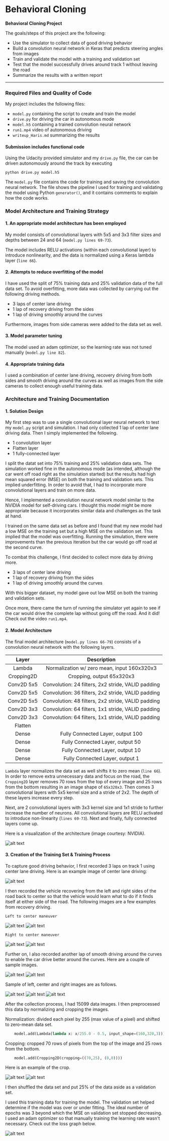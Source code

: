 # Behavioral Cloning


**Behavioral Cloning Project**

The goals/steps of this project are the following:
* Use the simulator to collect data of good driving behavior
* Build a convolution neural network in Keras that predicts steering angles from images
* Train and validate the model with a training and validation set
* Test that the model successfully drives around track 1 without leaving the road
* Summarize the results with a written report


[//]: # (Image References)

[image1]: ./examples/cnn_architecture.png "Model Visualization"
[image2]: ./examples/center_lane.jpg "Center Lane Driving Image"
[image3]: ./examples/lefttocenter_01.jpg "Recovery Image"
[image4]: ./examples/lefttocenter_02.jpg "Recovery Image"
[image5]: ./examples/righttocenter_01.jpg "Recovery Image"
[image6]: ./examples/righttocenter_02.jpg "Recovery Image"
[image7]: ./examples/curve_01.jpg "Curve Image"
[image8]: ./examples/curve_02.jpg "Curve Image"
[image9]: ./examples/sample_image.jpg "Original Image"
[image10]: ./examples/sample_image_cropped.jpg "Cropped Image"
[image11]: ./examples/visualization.jpg "Loss Visualization"
[image12]: ./examples/left_image.jpg "Left Camera Image"
[image13]: ./examples/center_image.jpg "Center Camera Image"
[image14]: ./examples/right_image.jpg "Right Camera Image"

---
### Required Files and Quality of Code

My project includes the following files:
* `model.py` containing the script to create and train the model
* `drive.py` for driving the car in autonomous mode
* `model.h5` containing a trained convolution neural network
* `run1.mp4` video of autonomous driving
* `writeup_Haris.md` summarizing the results

#### Submission includes functional code
Using the Udacity provided simulator and my `drive.py` file, the car can be driven autonomously around the track by executing 
```
python drive.py model.h5
```
The `model.py` file contains the code for training and saving the convolution neural network. The file shows the pipeline I used for training and validating the model using Python `generator()`, and it contains comments to explain how the code works.

### Model Architecture and Training Strategy

#### 1. An appropriate model architecture has been employed

My model consists of convolutional layers with 5x5 and 3x3 filter sizes and depths between 24 and 64 (`model.py lines 69-73`).

The model includes RELU activations (within each convolutional layer) to introduce nonlinearity, and the data is normalized using a Keras lambda layer (`line 66`).

#### 2. Attempts to reduce overfitting of the model

I have used the split of 75% training data and 25% validation data of the full data set. To avoid overfitting, more data was collected by carrying out the following driving methods.
* 3 laps of center lane driving
* 1 lap of recovery driving from the sides
* 1 lap of driving smoothly around the curves

Furthermore, images from side cameras were added to the data set as well.

#### 3. Model parameter tuning

The model used an adam optimizer, so the learning rate was not tuned manually (`model.py line 82`).

#### 4. Appropriate training data

I used a combination of center lane driving, recovery driving from both sides and smooth driving around the curves as well as images from the side cameras to collect enough useful training data.

### Architecture and Training Documentation

#### 1. Solution Design

My first step was to use a single convolutional layer neural network to test my `model.py` script and simulation. I had only collected 1 lap of center lane driving data. Then I simply implemented the following.
* 1 convolution layer
* Flatten layer
* 1 fully-connected layer

I split the datat set into 75% training and 25% validation data sets. The simulation worked fine in the autonomous mode (as intended, although the car went off road right as the simulation started) but the results had high mean squared error (MSE) on both the training and validation sets. This implied underfitting. In order to avoid that, I had to incorporate more convolutional layers and train on more data.

Hence, I implemented a convolution neural network model similar to the NVIDIA model for self-driving cars. I thought this model might be more appropriate because it incorporates similar data and challenges as the task at hand.

I trained on the same data set as before and I found that my new model had a low MSE on the training set but a high MSE on the validation set. This implied that the model was overfitting. Running the simulation, there were improvements than the previous iteration but the car would go off road at the second curve.

To combat this challenge, I first decided to collect more data by driving more.
* 3 laps of center lane driving
* 1 lap of recovery driving from the sides
* 1 lap of driving smoothly around the curves

With this bigger dataset, my model gave out low MSE on both the training and validation sets.

Once more, there came the turn of running the simulator yet again to see if the car would drive the complete lap without going off the road. And it did! Check out the video `run1.mp4`.

#### 2. Model Architecture

The final model architecture (`model.py lines 66-79`) consists of a convolution neural network with the following layers.

| Layer         		|     Description	        					     | 
|:---------------------:|:--------------------------------------------------:| 
| Lambda         		| Normalization w/ zero mean, input 160x320x3	     | 
| Cropping2D     	    | Cropping, output 65x320x3  	                     |
| Conv2D 5x5			| Convolution: 24 filters, 2x2 stride, VALID padding |
| Conv2D 5x5	      	| Convolution: 36 filters, 2x2 stride, VALID padding |
| Conv2D 5x5	        | Convolution: 48 filters, 2x2 stride, VALID padding |
| Conv2D 3x3         	| Convolution: 64 filters, 1x1 stride, VALID padding |
| Conv2D 3x3			| Convolution: 64 filters, 1x1 stride, VALID padding |
| Flatten			    |                                      				 |
| Dense				    | Fully Connected Layer, output 100				     |
| Dense				    | Fully Connected Layer, output 50			         |
| Dense		            | Fully Connected Layer, output 10			         |
| Dense					| Fully Connected Layer, output 1					 |

`Lambda` layer normalizes the data set as well shifts it to zero mean (`line 66`). In order to remove extra unnecessary data and focus on the road, the `Cropping2D` layer removes 70 rows from the top of every image and 25 rows from the bottom resulting in an image shape of `65x320x3`. Then comes 3 convolutional layers with 5x5 kernel size and a stride of 2x2. The depth of these layers increase every step.

Next, are 2 convolutional layers with 3x3 kernel size and 1x1 stride to further increase the number of neurons. All convolutional layers are RELU activated to introduce non-linearity (`lines 69-73`). Next and finally, fully connected layers come up.

Here is a visualization of the architecture (image courtesy: NVIDIA).

![alt text][image1]

#### 3. Creation of the Training Set & Training Process

To capture good driving behavior, I first recorded 3 laps on track 1 using center lane driving. Here is an example image of center lane driving:

![alt text][image2]

I then recorded the vehicle recovering from the left and right sides of the road back to center so that the vehicle would learn what to do if it finds itself at either side of the road. The following images are a few examples from recovery driving.

`Left to center maneuver`

   ![alt text][image3]          ![alt text][image4]
          
`Right to center maneuver`

   ![alt text][image5]          ![alt text][image6]

Further on, I also recorded another lap of smooth driving around the curves to enable the car drive better around the curves. Here are a couple of sample images.

   ![alt text][image7]          ![alt text][image8]
  

Sample of left, center and right images are as follows.

![alt text][image12]  ![alt text][image13]  ![alt text][image14]


After the collection process, I had 15099 data images. I then preprocessed this data by normalizing and cropping the images.

Normalization: divided each pixel by 255 (max value of a pixel) and shifted to zero-mean data set.

```python
    model.add(Lambda(lambda x: x/255.0 - 0.5, input_shape=(160,320,3)))
```

Cropping: cropped 70 rows of pixels from the top of the image and 25 rows from the bottom.

```python
    model.add(Cropping2D(cropping=((70,25), (0,0))))
```
Here is an example of the crop.

   ![alt text][image9]          ![alt text][image10]

I then shuffled the data set and put 25% of the data aside as a validation set.

I used this training data for training the model. The validation set helped determine if the model was over or under fitting. The ideal number of epochs was 3 beyond which the MSE on validation set stopped decreasing. I used an adam optimizer so that manually training the learning rate wasn't necessary. Check out the loss graph below.

![alt text][image11]
